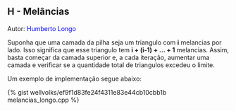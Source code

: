 ## H - Melâncias
<div id="melancias"></div>

Autor: <font color = "blue">Humberto Longo</font>

Suponha que uma camada da pilha seja um triangulo com <b>i</b> melancias por lado. Isso significa que esse triangulo tem <b>i + (i-1) + ... + 1</b> melancias. 
Assim, basta começar da camada superior e, a cada iteração, aumentar uma camada e verificar se a quantidade total de triangulos excedeu o limite.

Um exemplo de implementação segue abaixo:

{% gist wellvolks/ef9f1d83fe24f4311e83e44cb10cbb1b melancias_longo.cpp %}
